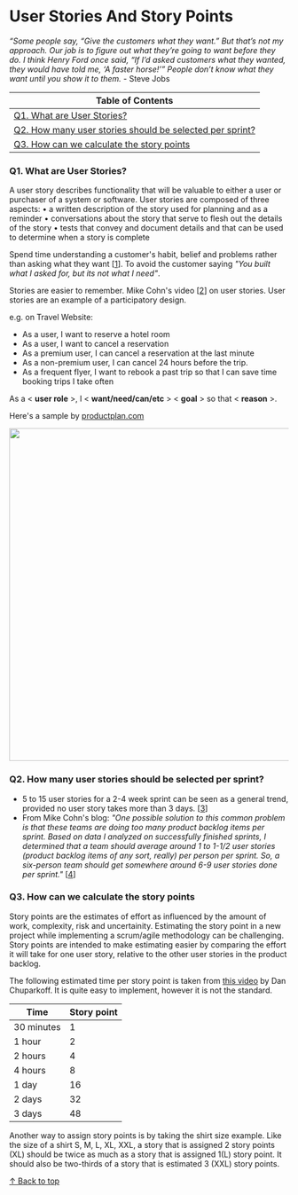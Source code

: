 # User Stories And Story Points

_“Some people say, “Give the customers what they want.” But that’s not my approach. Our job is to figure out what they’re going to want before they do. I think Henry Ford once said, “If I’d asked customers what they wanted, they would have told me, ‘A faster horse!’” People don’t know what they want until you show it to them._ - Steve Jobs



|Table of Contents |
|------------|
|[Q1. What are User Stories?](https://github.com/blessinvarkey/musings/blob/main/posts/Scrum/15-07-2021-user-stories-and-story-points.md#1-why-do-we-need-user-stories)    |
|[Q2. How many user stories should be selected per sprint?](https://github.com/blessinvarkey/musings/blob/main/posts/Scrum/15-07-2021-user-stories-and-story-points.md#q2-do-we-have-a-rule-of-thumb-for-user-stories)|
|[Q3. How can we calculate the story points](https://github.com/blessinvarkey/musings/blob/main/posts/Scrum/15-07-2021-user-stories-and-story-points.md#2-calculating-the-story-points)|


### Q1. What are User Stories?

A user story describes functionality that will be valuable to either a user or purchaser of a system or software. User stories are composed of three aspects:
• a written description of the story used for planning and as a reminder
• conversations about the story that serve to flesh out the details of the story
• tests that convey and document details and that can be used to determine when a story is complete

Spend time understanding a customer's habit, belief and problems rather than asking what they want [[1](https://productcoalition.com/dont-ask-users-what-they-want-8a842bce274b)]. To avoid the customer saying _"You built what I asked for, but its not what I need"_.  

Stories are easier to remember. 
Mike Cohn's video [[2](https://www.youtube.com/watch?v=6q5-cVeNjCE)] on user stories. 
User stories are an example of a participatory design.

e.g.  on Travel Website:
- As a user, I want to reserve a hotel room
- As a user, I want to cancel a reservation
- As a premium user, I can cancel a reservation at the last minute
- As a non-premium user, I can cancel 24 hours before the trip.  
- As a frequent flyer, I want to rebook a past trip so that I can save time booking trips I take often

As a < __user role__ >, I < __want/need/can/etc__ > < __goal__ > so that < __reason__ >.

Here's a sample by [productplan.com](https://www.productplan.com)

<img src = "https://www.productplan.com/uploads/2019/01/user-story-1024x536.png" width= 600>

### Q2. How many user stories should be selected per sprint?

- 5 to 15 user stories for a 2-4 week sprint can be seen as a general trend, provided no user story takes more than 3 days. [[3](https://www.leadingagile.com/2015/05/how-many-user-stories-per-sprint-rules-of-thumb/)] 
- From Mike Cohn's blog: _"One possible solution to this common problem is that these teams are doing too many product backlog items per sprint. Based on data I analyzed on successfully finished sprints, I determined that a team should average around 1 to 1-1/2 user stories (product backlog items of any sort, really) per person per sprint. So, a six-person team should get somewhere around 6-9 user stories done per sprint."_ [[4](https://www.mountaingoatsoftware.com/blog/should-the-daily-standup-be-person-by-person-or-story-by-story)]


### Q3. How can we calculate the story points

Story points are the estimates of effort as influenced by the amount of work, complexity, risk and uncertainity. Estimating the story point in a new project while implementing a scrum/agile methodology can be challenging. Story points are intended to make estimating easier by comparing the effort it will take for one user story, relative to the other user stories in the product backlog. 

The following estimated time per story point is taken from [this video](https://www.youtube.com/watch?v=NrHpXvDXVrw) by Dan Chuparkoff. It is quite easy to implement, however it is not the standard.  

| Time  | Story point  |
|---|---|
| 30 minutes |1 |
| 1 hour | 2  |
| 2 hours | 4  |
| 4 hours | 8  |
| 1 day  | 16  |
| 2 days | 32  |
| 3 days | 48  |


Another way to assign story points is by taking the shirt size example. Like the size of a shirt S, M, L, XL, XXL, a story that is assigned 2 story points (XL) should be twice as much as a story that is assigned 1(L) story point. It should also be two-thirds of a story that is estimated 3 (XXL) story points.

[↑ Back to top](https://github.com/blessinvarkey/musings/blob/main/posts/Scrum/15-07-2021-user-stories-and-story-points.md)
